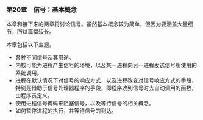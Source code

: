 ### 第20章　信号：基本概念

本章和接下来的两章将讨论信号。虽然基本概念较为简单，但因为要涵盖大量细节，所以篇幅较长。

本章包括以下主题。

+ 各种不同信号及其用途。
+ 内核可能为进程产生信号的环境，以及某一进程向另一进程发送信号所使用的系统调用。
+ 进程在默认情况下对信号的响应方式，以及进程改变对信号响应方式的手段，特别是借助于信号处理器程序的手段，即程序收到信号时去自动调用的函数，由程序员定义。
+ 使用进程信号掩码来阻塞信号，以及等待信号的相关概念。
+ 如何暂停进程的执行，并等待信号的到达。

